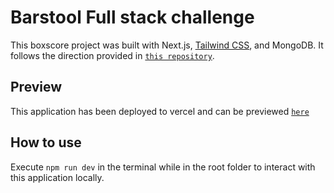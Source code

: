 # Barstool Full stack challenge

This boxscore project was built with Next.js, [Tailwind CSS](https://tailwindcss.com/), and MongoDB. It follows the direction provided in [`this repository`](https://github.com/BarstoolSports/fullstack-challenge).

## Preview

This application has been deployed to vercel and can be previewed [`here`](https://boxscores.webzim.dev)

## How to use

Execute `npm run dev` in the terminal while in the root folder to interact with this application locally.
